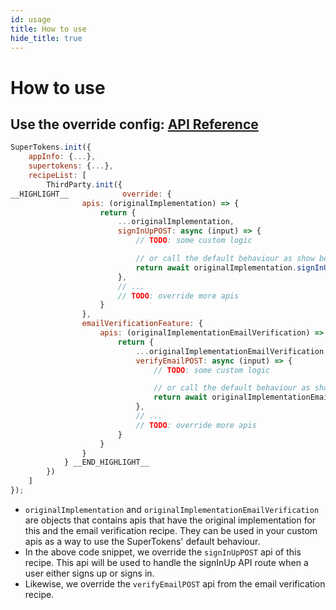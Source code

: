 ```yaml
---
id: usage
title: How to use
hide_title: true
---
```


# How to use

## Use the override config: [API Reference](/docs/nodejs/thirdparty/override/apis)

<!--DOCUSAURUS_CODE_TABS-->
<!--NodeJS-->
```js
SuperTokens.init({
    appInfo: {...},
    supertokens: {...},
    recipeList: [
        ThirdParty.init({
__HIGHLIGHT__            override: {
                apis: (originalImplementation) => {
                    return {
                        ...originalImplementation,
                        signInUpPOST: async (input) => {
                            // TODO: some custom logic

                            // or call the default behaviour as show below
                            return await originalImplementation.signInUpPOST(input);
                        },
                        // ...
                        // TODO: override more apis
                    }
                },
                emailVerificationFeature: {
                    apis: (originalImplementationEmailVerification) => {
                        return {
                            ...originalImplementationEmailVerification,
                            verifyEmailPOST: async (input) => {
                                // TODO: some custom logic

                                // or call the default behaviour as show below
                                return await originalImplementationEmailVerification.verifyEmailPOST(input);
                            },
                            // ...
                            // TODO: override more apis
                        }
                    }
                }
            } __END_HIGHLIGHT__
        })
    ]
});
```
<!--END_DOCUSAURUS_CODE_TABS-->

- `originalImplementation` and `originalImplementationEmailVerification` are objects that contains apis that have the original implementation for this and the email verification recipe. They can be used in your custom apis as a way to use the SuperTokens' default behaviour.
- In the above code snippet, we override the `signInUpPOST` api of this recipe. This api will be used to handle the signInUp API route when a user either signs up or signs in.
- Likewise, we override the `verifyEmailPOST` api from the email verification recipe.